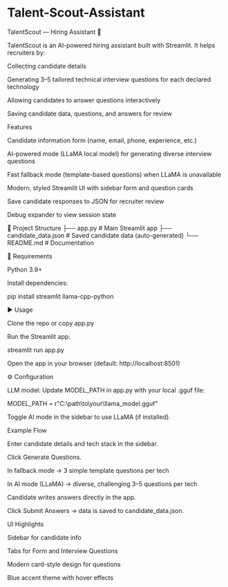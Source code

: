 # Talent-Scout-Assistant

TalentScout — Hiring Assistant 🤖

TalentScout is an AI-powered hiring assistant built with Streamlit.
It helps recruiters by:

Collecting candidate details

Generating 3–5 tailored technical interview questions for each declared technology

Allowing candidates to answer questions interactively

Saving candidate data, questions, and answers for review

 Features

 Candidate information form (name, email, phone, experience, etc.)

 AI-powered mode (LLaMA local model) for generating diverse interview questions

 Fast fallback mode (template-based questions) when LLaMA is unavailable

 Modern, styled Streamlit UI with sidebar form and question cards

 Save candidate responses to JSON for recruiter review

 Debug expander to view session state

📂 Project Structure
├── app.py                 # Main Streamlit app
├── candidate_data.json    # Saved candidate data (auto-generated)
└── README.md              # Documentation

🔧 Requirements

Python 3.9+

Install dependencies:

pip install streamlit llama-cpp-python

▶ Usage

Clone the repo or copy app.py

Run the Streamlit app:

streamlit run app.py


Open the app in your browser (default: http://localhost:8501)

⚙ Configuration

LLM model: Update MODEL_PATH in app.py with your local .gguf file:

MODEL_PATH = r"C:\path\to\your\llama_model.gguf"


Toggle AI mode in the sidebar to use LLaMA (if installed).

 Example Flow

Enter candidate details and tech stack in the sidebar.

Click Generate Questions.

In fallback mode → 3 simple template questions per tech

In AI mode (LLaMA) → diverse, challenging 3–5 questions per tech

Candidate writes answers directly in the app.

Click Submit Answers → data is saved to candidate_data.json.

 UI Highlights

Sidebar for candidate info

Tabs for Form and Interview Questions

Modern card-style design for questions

Blue accent theme with hover effects

